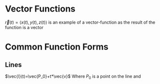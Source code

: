 # Vector Functions
$\vec{r}(t)=\langle x(t), y(t), z(t)\rangle$ is an example of a vector-function as the result of the function is a vector

# Common Function Forms
## Lines
$\vec{l}(t)=\vec{P_0}+t*\vec{v}$
Where $P_0$ is a point on the line and 